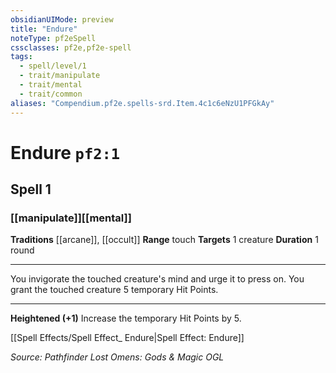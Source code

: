 ```yaml
---
obsidianUIMode: preview
title: "Endure"
noteType: pf2eSpell
cssclasses: pf2e,pf2e-spell
tags:
  - spell/level/1
  - trait/manipulate
  - trait/mental
  - trait/common
aliases: "Compendium.pf2e.spells-srd.Item.4c1c6eNzU1PFGkAy" 
---
```

# Endure  `pf2:1`  
## Spell 1
### [[manipulate]][[mental]]
**Traditions** [[arcane]], [[occult]]
**Range** touch
**Targets** 1 creature
**Duration** 1 round
* * * 
You invigorate the touched creature's mind and urge it to press on. You grant the touched creature 5 temporary Hit Points.

* * *

**Heightened (+1)** Increase the temporary Hit Points by 5.

[[Spell Effects/Spell Effect_ Endure|Spell Effect: Endure]]

*Source: Pathfinder Lost Omens: Gods & Magic*
*OGL*